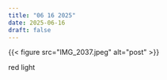 ```yaml
---
title: "06 16 2025"
date: 2025-06-16
draft: false
---
```



{{< figure src="IMG_2037.jpeg" alt="post" >}}
<div class="full-width-text">red light</div>

